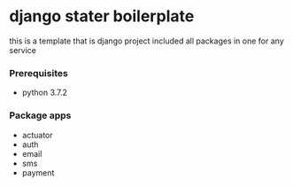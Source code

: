 # django stater boilerplate 

this is a template that is django project included all packages in one for any service



### Prerequisites
* python 3.7.2


### Package apps
* actuator
* auth
* email
* sms
* payment
